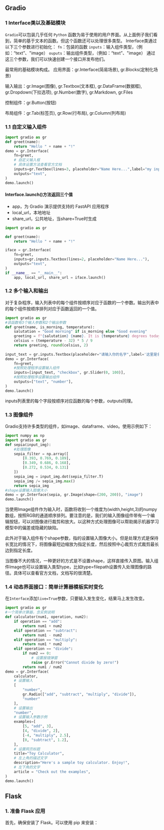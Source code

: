 ## Gradio
### 1 Interface类以及基础模块

`Gradio`可以包装几乎任何 `Python` 函数为易于使用的用户界面。从上面例子我们看到，简单的基于文本的函数。但这个函数还可以处理很多类型。
Interface类通过以下三个参数进行初始化：
`fn`：包装的函数
`inputs`：输入组件类型，（例如：“text”、"image）
`ouputs`：输出组件类型，（例如：“text”、"image）
通过这三个参数，我们可以快速创建一个接口并发布他们。

最常用的基础模块构成。
应用界面：gr.Interface(简易场景), gr.Blocks(定制化场景)

输入输出：gr.Image(图像), gr.Textbox(文本框), gr.DataFrame(数据框), gr.Dropdown(下拉选项), gr.Number(数字), gr.Markdown, gr.Files

控制组件：gr.Button(按钮)

布局组件：gr.Tab(标签页), gr.Row(行布局), gr.Column(列布局)

### 1.1 自定义输入组件
~~~py
import gradio as gr
def greet(name):
    return "Hello " + name + "!"
demo = gr.Interface(
    fn=greet,
    # 自定义输入框
    # 具体设置方法查看官方文档
    inputs=gr.Textbox(lines=3, placeholder="Name Here...",label="my input"),
    outputs="text",
)
demo.launch()
~~~

#### Interface.launch()方法返回三个值

-   app，为 Gradio 演示提供支持的 FastAPI 应用程序
-   local_url，本地地址
-   share_url，公共地址，当share=True时生成

~~~py
import gradio as gr

def greet(name):
    return "Hello " + name + "!"

iface = gr.Interface(
    fn=greet,
    inputs=gr.inputs.Textbox(lines=2, placeholder="Name Here..."),
    outputs="text",
)
if __name__ == "__main__":
    app, local_url, share_url = iface.launch()
~~~

### 1.2 多个输入和输出
对于复杂程序，输入列表中的每个组件按顺序对应于函数的一个参数。输出列表中的每个组件按顺序排列对应于函数返回的一个值。
~~~py
import gradio as gr
#该函数有3个输入参数和2个输出参数
def greet(name, is_morning, temperature):
    salutation = "Good morning" if is_morning else "Good evening"
    greeting = f"{salutation} {name}. It is {temperature} degrees today"
    celsius = (temperature - 32) * 5 / 9
    return greeting, round(celsius, 2)
    
input_text = gr.inputs.Textbox(placeholder="请输入你的名字",label='这里是名称')
demo = gr.Interface(
    fn=greet,
    #按照处理程序设置输入组件
    inputs=[input_text, "checkbox", gr.Slider(0, 100)],
    #按照处理程序设置输出组件
    outputs=["text", "number"],
)
demo.launch()
~~~
inputs列表里的每个字段按顺序对应函数的每个参数，outputs同理。

### 1.3 图像组件

Gradio支持许多类型的组件，如image、dataframe、video。使用示例如下：
~~~py
import numpy as np
import gradio as gr
def sepia(input_img):
    #处理图像
    sepia_filter = np.array([
        [0.393, 0.769, 0.189],
        [0.349, 0.686, 0.168],
        [0.272, 0.534, 0.131]
    ])
    sepia_img = input_img.dot(sepia_filter.T)
    sepia_img /= sepia_img.max()
    return sepia_img
#shape设置输入图像大小
demo = gr.Interface(sepia, gr.Image(shape=(200, 200)), "image")
demo.launch()
~~~

当使用Image组件作为输入时，函数将收到一个维度为(width,height,3)的numpy数组，按照RGB的通道顺序排列。要注意的是，我们的输入图像组件带有一个编辑按钮，可以对图像进行裁剪和放大。以这种方式处理图像可以帮助揭示机器学习模型中的偏差或隐藏的缺陷。

此外对于输入组件有个shape参数，指的设置输入图像大小。但是处理方式是保持长宽比的情况下，将图像最短边缩放为指定长度，然后按照中心裁剪方式裁剪最长边到指定长度。

当图像不大的情况，一种更好的方式是不设置shape，这样直接传入原图。输入组件Image也可以设置输入类型type，比如type=filepath设置传入处理图像的路径。具体可以查看官方文档，文档写的很清楚。

### 1.4 动态界面接口：简单计算器模板实时变化

在`Interface`添加`live=True`参数，只要输入发生变化，结果马上发生改变。
~~~py
import gradio as gr
#一个简单计算器，含实例说明
def calculator(num1, operation, num2):
    if operation == "add":
        return num1 + num2
    elif operation == "subtract":
        return num1 - num2
    elif operation == "multiply":
        return num1 * num2
    elif operation == "divide":
        if num2 == 0:
            # 设置报错弹窗
            raise gr.Error("Cannot divide by zero!")
        return num1 / num2
demo = gr.Interface(
    calculator,
    # 设置输入
    [
        "number",
        gr.Radio(["add", "subtract", "multiply", "divide"]),
        "number"
    ],
    # 设置输出
    "number",
    # 设置输入参数示例
    examples=[
        [5, "add", 3],
        [4, "divide", 2],
        [-4, "multiply", 2.5],
        [0, "subtract", 1.2],
    ],
    # 设置网页标题
    title="Toy Calculator",
    # 左上角的描述文字
    description="Here's a sample toy calculator. Enjoy!",
    # 左下角的文字
    article = "Check out the examples",
)
demo.launch()
~~~


## Flask
### 1. 准备 Flask 应用

首先，确保安装了 Flask。可以使用 pip 来安装：
<!--stackedit_data:
eyJoaXN0b3J5IjpbLTQ5OTQ3NDQyNywtMTk2MzMzODkzNCwyMT
E1OTcyNzg3LC0zNzEwODMwMTUsLTE2NDUzMjg0NzMsNDQwOTA1
NjE5XX0=
-->
